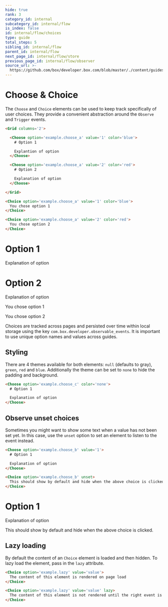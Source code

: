 ```yaml
---
hide: true
rank: 3
category_id: internal
subcategory_id: internal/flow
is_index: false
id: internal/flow/choices
type: guide
total_steps: 5
sibling_id: internal/flow
parent_id: internal/flow
next_page_id: internal/flow/store
previous_page_id: internal/flow/observer
source_url: >-
  https://github.com/box/developer.box.com/blob/master/./content/guides/internal/flow/choices.md
---
```


<!-- does not need translation -->

# Choose & Choice

The `Choose` and `Choice` elements can be used to keep track specifically of
user choices. They provide a convenient abstraction around the `Observe` and
`Trigger` events.

```html
<Grid columns='2'>

  <Choose option='example.choose_a' value='1' color='blue'>
    # Option 1

    Explantion of option
  </Choose>

  <Choose option='example.choose_a' value='2' color='red'>
    # Option 2

    Explanation of option
  </Choose>

</Grid>

<Choice option='example.choose_a' value='1' color='blue'>
  You chose option 1
</Choice>

<Choice option='example.choose_a' value='2' color='red'>
  You chose option 2
</Choice>
```

<H>

<Grid columns='2'>

<Choose option='example.choose_a' value='1' color='blue'>

# Option 1

Explanation of option

</Choose>

<Choose option='example.choose_a' value='2' color='red'>

# Option 2

Explanation of option

</Choose>

</Grid>

<Choice option='example.choose_a' value='1' color='blue'>

You chose option 1

</Choice>

<Choice option='example.choose_a' value='2' color='red'>

You chose option 2

</Choice>

</H>

<Message notice>

Choices are tracked across pages and persisted over time within local storage
using the key `com.box.developer.observable_events`. It is important to use
unique option names and values across guides.

</Message>

## Styling

There are 4 themes available for both elements: `null` (defaults to gray),
`green`, `red` and `blue`. Additionally the theme can be set to `none` to hide
the padding and background.

```html
<Choose option='example.choose_c' color='none'>
  # Option 1

  Explanation of option
</Choose>
```

## Observe unset choices

Sometimes you might want to show some text when a value has not been set yet. In
this case, use the `unset` option to set an element to listen to the event
instead.

```html
<Choose option='example.choose_b' value='1'>
  # Option 1

  Explanation of option
</Choose>

<Choice option='example.choose_b' unset>
  This should show by default and hide when the above choice is clicked.
</Choice>
```

<H>

<Choose option='example.choose_b' value='1'>

# Option 1

Explanation of option

</Choose>

<Choice option='example.choose_b' unset>

This should show by default and hide when the above choice is clicked.

</Choice>

</H>

## Lazy loading

By default the content of an `Choice` element is loaded and then hidden. To
lazy load the element, pass in the `lazy` attribute.

```html
<Choice option='example.lazy' value='value'>
  The content of this element is rendered on page load
</Choice>

<Choice option='example.lazy' value='value' lazy>
  The content of this element is not rendered until the right event is triggered.
</Choice>
```
